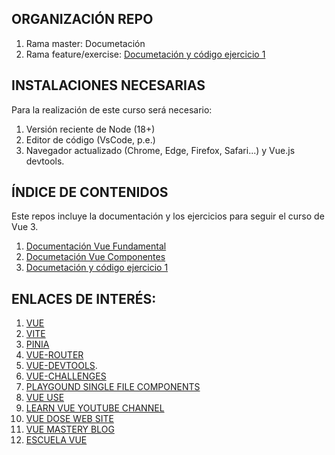 ## ORGANIZACIÓN REPO

1. Rama master: Documetación
2. Rama feature/exercise: [Documetación y código ejercicio 1](https://github.com/julioleiva/curso-vue3-pinia/tree/feature/exercise)

## INSTALACIONES NECESARIAS

Para la realización de este curso será necesario:

1. Versión reciente de Node (18+)
2. Editor de código (VsCode, p.e.)
3. Navegador actualizado (Chrome, Edge, Firefox, Safari...) y Vue.js devtools.


## ÍNDICE DE CONTENIDOS

Este repos incluye la documentación y los ejercicios para seguir el curso de Vue 3.

1. [Documentación Vue Fundamental](https://github.com/julioleiva/curso-vue3-pinia/blob/master/BASES.md)
2. [Documetación Vue Componentes](https://github.com/julioleiva/curso-vue3-pinia/blob/master/COMPONENTES.md)
4. [Documetación y código ejercicio 1](https://github.com/julioleiva/curso-vue3-pinia/tree/feature/exercise)


## ENLACES DE INTERÉS:
1. [VUE](https://vuejs.org/guide/introduction.html)
2. [VITE](https://vitejs.dev/guide/)
3. [PINIA](https://pinia.vuejs.org/introduction.html)
4. [VUE-ROUTER](https://v3.router.vuejs.org/guide/)
5. [VUE-DEVTOOLS](https://chrome.google.com/webstore/detail/vuejs-devtools/nhdogjmejiglipccpnnnanhbledajbpd?hl=es).
6. [VUE-CHALLENGES](https://vuejs-challenges.netlify.app/getting-started.html)
7. [PLAYGOUND SINGLE FILE COMPONENTS](https://sfc.vuejs.org)
8. [VUE USE](https://vueuse.org/guide/)
9. [LEARN VUE YOUTUBE CHANNEL](https://www.youtube.com/c/LearnVue/playlists)
10. [VUE DOSE WEB SITE](https://vuedose.tips/articles)
11. [VUE MASTERY BLOG](https://www.vuemastery.com/blog)
12. [ESCUELA VUE](https://escuelavue.es/)

